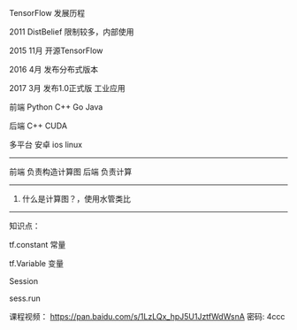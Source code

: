 TensorFlow 发展历程

2011 DistBelief 
限制较多，内部使用

2015 11月 开源TensorFlow

2016 4月 发布分布式版本

2017 3月 发布1.0正式版 工业应用

前端 Python C++ Go Java

后端 C++ CUDA

多平台 安卓 ios linux

----
前端 负责构造计算图
后端 负责计算

----
1. 什么是计算图？，使用水管类比

----
知识点：

tf.constant 常量

tf.Variable 变量

Session

sess.run

课程视频：  https://pan.baidu.com/s/1LzLQx_hpJ5U1JztfWdWsnA 密码: 4ccc